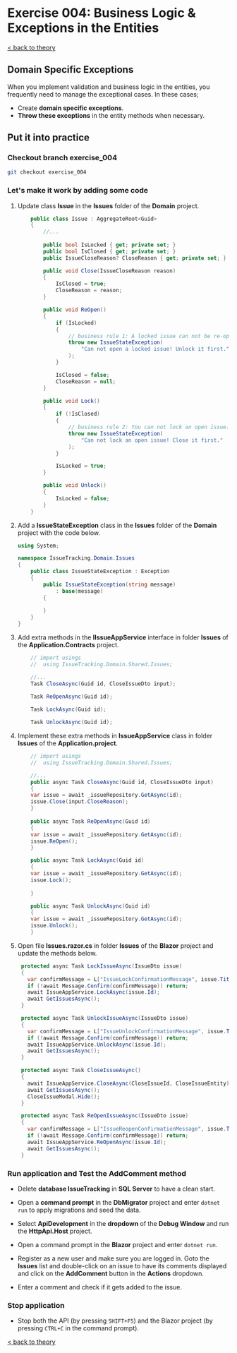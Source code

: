 # Exercise 004: Business Logic & Exceptions in the Entities

[< back to theory](../docs/part3/part3-Implementation-The-Building-Blocks.md#theory_exercise_004)

## Domain Specific Exceptions

When you implement validation and business logic in the entities, you frequently need to manage the exceptional cases. In these cases;

* Create **domain specific exceptions**.
* **Throw these exceptions** in the entity methods when necessary.

## Put it into practice

### Checkout branch exercise_004

```bash
git checkout exercise_004
```

### Let's make it work by adding some code

1. Update class **Issue** in the **Issues** folder of the **Domain** project.

    ```csharp
        public class Issue : AggregateRoot<Guid>
        {
            //...
            
            public bool IsLocked { get; private set; }
            public bool IsClosed { get; private set; }
            public IssueCloseReason? CloseReason { get; private set; }

            public void Close(IssueCloseReason reason)
            {
                IsClosed = true;
                CloseReason = reason;
            }

            public void ReOpen()
            {
                if (IsLocked)
                {
                    // business rule 1: A locked issue can not be re-opened.
                    throw new IssueStateException(
                        "Can not open a locked issue! Unlock it first."
                    );
                }

                IsClosed = false;
                CloseReason = null;
            }

            public void Lock()
            {
                if (!IsClosed)
                {
                    // business rule 2: You can not lock an open issue.
                    throw new IssueStateException(
                        "Can not lock an open issue! Close it first."
                    );
                }

                IsLocked = true;
            }

            public void Unlock()
            {
                IsLocked = false;
            }
        }
    ```

2. Add a  **IssueStateException** class in the **Issues** folder of the  **Domain** project with the code below.

    ```csharp
    using System;

    namespace IssueTracking.Domain.Issues
    {
        public class IssueStateException : Exception
        {
            public IssueStateException(string message)
                : base(message)
            {
                
            }
        }
    }
    ```

3. Add extra methods in the **IIssueAppService** interface in folder **Issues** of the **Application.Contracts** project.

    ```csharp
        // import usings
        //  using IssueTracking.Domain.Shared.Issues;

        //...
        Task CloseAsync(Guid id, CloseIssueDto input);
        
        Task ReOpenAsync(Guid id);

        Task LockAsync(Guid id);

        Task UnlockAsync(Guid id);
    ```

4. Implement these extra methods in **IssueAppService** class in folder **Issues** of the **Application.project**.

    ```csharp
        // import usings
        //  using IssueTracking.Domain.Shared.Issues;

        //...
        public async Task CloseAsync(Guid id, CloseIssueDto input)
        {
        var issue = await _issueRepository.GetAsync(id);
        issue.Close(input.CloseReason);
        }
        
        public async Task ReOpenAsync(Guid id)
        {
        var issue = await _issueRepository.GetAsync(id);
        issue.ReOpen();      
        }

        public async Task LockAsync(Guid id)
        {
        var issue = await _issueRepository.GetAsync(id);
        issue.Lock();
        
        }

        public async Task UnlockAsync(Guid id)
        {
        var issue = await _issueRepository.GetAsync(id);
        issue.Unlock();
        }
    ```

5. Open file **Issues.razor.cs** in folder **Issues** of the **Blazor** project and update the methods below.

   ```csharp
    protected async Task LockIssueAsync(IssueDto issue)
    {
      var confirmMessage = L["IssueLockConfirmationMessage", issue.Title];
      if (!await Message.Confirm(confirmMessage)) return;
      await IssueAppService.LockAsync(issue.Id);
      await GetIssuesAsync();
    }

    protected async Task UnlockIssueAsync(IssueDto issue)
    {
      var confirmMessage = L["IssueUnlockConfirmationMessage", issue.Title];
      if (!await Message.Confirm(confirmMessage)) return;
      await IssueAppService.UnlockAsync(issue.Id);
      await GetIssuesAsync();
    }

    protected async Task CloseIssueAsync()
    {
      await IssueAppService.CloseAsync(CloseIssueId, CloseIssueEntity);
      await GetIssuesAsync();
      CloseIssueModal.Hide();
    }

    protected async Task ReOpenIssueAsync(IssueDto issue)
    {
      var confirmMessage = L["IssueReopenConfirmationMessage", issue.Title];
      if (!await Message.Confirm(confirmMessage)) return;
      await IssueAppService.ReOpenAsync(issue.Id);
      await GetIssuesAsync();
    }
   ```

### Run application and Test the AddComment method

* Delete **database IssueTracking** in **SQL Server** to have a clean start.

* Open a **command prompt** in the **DbMigrator** project and enter `dotnet run` to apply migrations and seed the data.

* Select **ApiDevelopment** in the **dropdown** of the **Debug Window** and run the **HttpApi.Host** project.

* Open a command prompt in the **Blazor** project and enter `dotnet run`.

* Register as a new user and make sure you are logged in. Goto the **Issues** list and double-click on an issue to have its comments displayed and click on the **AddComment** button in the **Actions** dropdown.

* Enter a comment and check if it gets added to the issue.

### Stop application

* Stop both the API (by pressing `SHIFT+F5`) and the Blazor project (by pressing `CTRL+C` in the command prompt).

[< back to theory](../docs/part3/part3-Implementation-The-Building-Blocks.md#theory_exercise_004)

